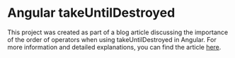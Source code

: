 # Angular takeUntilDestroyed

This project was created as part of a blog article discussing the importance of the order of operators when using
takeUntilDestroyed in Angular. For more information and detailed explanations, you can find the
article [here](https://dariosdjimado.com/angular-takeuntildestroyed-eviter-les-fuites-memoires.html).
